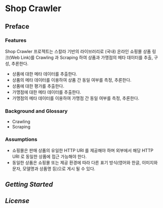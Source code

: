 # Shop Crawler

## Preface

### Features
Shop Crawler 프로젝트는 스칼라 기반의 라이브러리로 (국내) 온라인 쇼핑몰 상품 링크(Web Link)를 Crawling 과 Scraping 하여 상품과 가맹점의 메타 데이터를 추출, 구성, 추론한다.

* 상품에 대한 메타 데이터를 추출한다.
* 상품의 메타 데이터를 이용하여 상품 간 동일 여부를 측정, 추론한다.
* 상품에 대한 평가를 추출한다.
* 가맹점에 대한 메타 데이터를 추출한다.
* 가맹점의 메타 데이터를 이용하여 가맹점 간 동일 여부를 측정, 추론한다.

### Background and Glossary
* Crawling
* Scraping

### Assumptions
* 쇼핑몰은 판매 상품의 유일한 HTTP URI 를 제공해야 하며 외부에서 해당 HTTP URI 로 동일한 상품에 접근 가능해야 한다. 
* 동일한 상품은 쇼핑몰 또는 제공 환경에 따라 다른 표기 방식(영어와 한글, 이미지와 문자, 모델명과 상품명 등)으로 게시 될 수 있다. 

## _Getting Started_

## _License_
